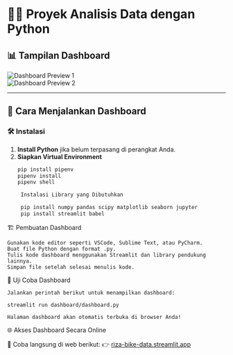 # 🚴‍♂️ Proyek Analisis Data dengan Python  
## 📊 Tampilan Dashboard  

![Dashboard Preview 1](https://github.com/user-attachments/assets/2c0e6e86-6923-412c-ac78-9f071753d80b)  
![Dashboard Preview 2](https://github.com/user-attachments/assets/628c9e4d-fe8a-4b0b-b277-977b9feec61b)  

---  

## 🚀 Cara Menjalankan Dashboard  
### 🛠 Instalasi  
1. **Install Python** jika belum terpasang di perangkat Anda.  
2. **Siapkan Virtual Environment**  
   ```sh
   pip install pipenv
   pipenv install
   pipenv shell

    Instalasi Library yang Dibutuhkan

    pip install numpy pandas scipy matplotlib seaborn jupyter
    pip install streamlit babel

🏗️ Pembuatan Dashboard

    Gunakan kode editor seperti VSCode, Sublime Text, atau PyCharm.
    Buat file Python dengan format .py.
    Tulis kode dashboard menggunakan Streamlit dan library pendukung lainnya.
    Simpan file setelah selesai menulis kode.

🧪 Uji Coba Dashboard

    Jalankan perintah berikut untuk menampilkan dashboard:

    streamlit run dashboard/dashboard.py

    Halaman dashboard akan otomatis terbuka di browser Anda!

🌐 Akses Dashboard Secara Online

🔗 Coba langsung di web berikut:
👉 [riza-bike-data.streamlit.app](https://riza-bike-data.streamlit.app/)
